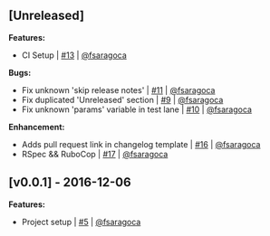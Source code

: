 ## [Unreleased]

**Features:**
- CI Setup | [#13](https://github.com/fsaragoca/fastlane-plugin-changelog_generator/pull/13) | [@fsaragoca](https://github.com/fsaragoca)

**Bugs:**
- Fix unknown 'skip release notes' | [#11](https://github.com/fsaragoca/fastlane-plugin-changelog_generator/pull/11) | [@fsaragoca](https://github.com/fsaragoca)
- Fix duplicated 'Unreleased' section | [#9](https://github.com/fsaragoca/fastlane-plugin-changelog_generator/pull/9) | [@fsaragoca](https://github.com/fsaragoca)
- Fix unknown 'params' variable in test lane | [#10](https://github.com/fsaragoca/fastlane-plugin-changelog_generator/pull/10) | [@fsaragoca](https://github.com/fsaragoca)

**Enhancement:**
- Adds pull request link in changelog template | [#16](https://github.com/fsaragoca/fastlane-plugin-changelog_generator/pull/16) | [@fsaragoca](https://github.com/fsaragoca)
- RSpec && RuboCop | [#17](https://github.com/fsaragoca/fastlane-plugin-changelog_generator/pull/17) | [@fsaragoca](https://github.com/fsaragoca)

## [v0.0.1] - 2016-12-06

**Features:**
- Project setup | [#5](https://github.com/fsaragoca/fastlane-plugin-changelog_generator/pull/5) | [@fsaragoca](https://github.com/fsaragoca)